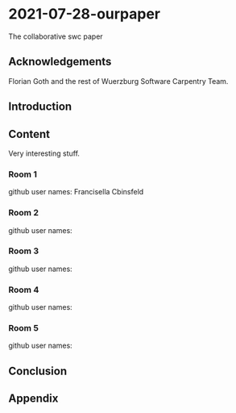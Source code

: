 # 2021-07-28-ourpaper
The collaborative swc paper

## Acknowledgements

Florian Goth and the rest of Wuerzburg Software Carpentry Team.


## Introduction

## Content
Very interesting stuff.

### Room 1
github user names:
Francisella
Cbinsfeld

### Room 2
github user names:

### Room 3
github user names:

### Room 4
github user names:

### Room 5
github user names:


## Conclusion

## Appendix
